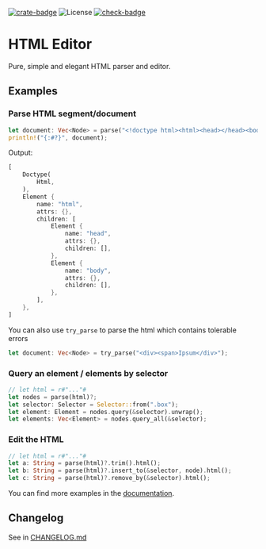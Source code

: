 [![crate-badge]][crate-link]
![License](https://img.shields.io/crates/l/html_editor)
[![check-badge]][check-link]

[crate-badge]: https://img.shields.io/crates/v/html_editor
[crate-link]: https://crates.io/crates/html_editor
[check-badge]: https://github.com/lomirus/html-editor/workflows/check/badge.svg
[check-link]: https://github.com/lomirus/html-editor/actions/workflows/check.yaml

# HTML Editor

Pure, simple and elegant HTML parser and editor.

## Examples

### Parse HTML segment/document

```rust
let document: Vec<Node> = parse("<!doctype html><html><head></head><body></body></html>")?;
println!("{:#?}", document);
```

Output:

```rust
[
    Doctype(
        Html,
    ),
    Element {
        name: "html",
        attrs: {},
        children: [
            Element {
                name: "head",
                attrs: {},
                children: [],
            },
            Element {
                name: "body",
                attrs: {},
                children: [],
            },
        ],
    },
]
```

You can also use `try_parse` to parse the html which contains tolerable errors

```rust
let document: Vec<Node> = try_parse("<div><span>Ipsum</div>");
```

### Query an element / elements by selector

```rust
// let html = r#"..."#
let nodes = parse(html)?;
let selector: Selector = Selector::from(".box");
let element: Element = nodes.query(&selector).unwrap();
let elements: Vec<Element> = nodes.query_all(&selector);
```

### Edit the HTML

```rust
// let html = r#"..."#
let a: String = parse(html)?.trim().html();
let b: String = parse(html)?.insert_to(&selector, node).html();
let c: String = parse(html)?.remove_by(&selector).html();
```

You can find more examples in the [documentation](https://docs.rs/html_editor/latest/html_editor/).

## Changelog

See in [CHANGELOG.md](CHANGELOG.md)
